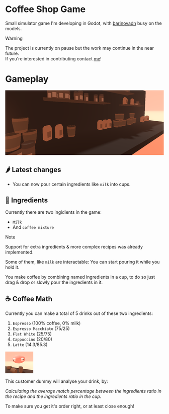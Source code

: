 # Coffee Shop Game

Small simulator game I'm developing in Godot, with [barinovadn](https://github.com/barinovadn) busy on the models.<br>

> [!WARNING]
> The project is currently on pause but the work may continue in the near future.<br>
> If you're interested in contributing contact [me](../../../)!

# Gameplay

![silly screenshot](preview/ingredients.png)

## 🌶️ Latest changes

* You can now pour certain ingredients like `milk` into cups.

## 🧊 Ingredients

Currently there are two ingidients in the game:
- `Milk`
- And `coffee mixture`

> [!NOTE]
> Support for extra ingredients & more complex recipes was already implemented.

Some of them, like `milk` are interactable: You can start pouring it while you hold it.

You make coffee by combining named ingredients in a cup, to do so just drag & drop or slowly pour the ingredients in it.

## ☕ Coffee Math

Currently you can make a total of 5 drinks out of these two ingredients:
1. `Espresso` (100% coffee, 0% milk)
1. `Espresso Macchiato` (75/25)
1. `Flat White` (25/75)
1. `Cappuccino` (20/80)
1. `Latte` (14.3/85.3)

![silly screenshot](preview/dummy.png)

This customer dummy will analyse your drink, by:

*Calculating the average match percentage between the ingredients ratio in the recipe and the ingredients ratio in the cup.*

To make sure you get it's order right, or at least close enough!
